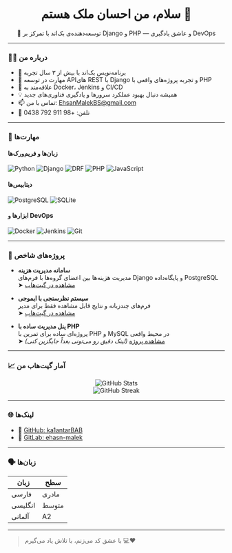 <h1 align="center">سلام، من احسان ملک هستم 👋</h1>
<p align="center">
🎯 توسعه‌دهنده‌ی بک‌اند با تمرکز بر Django و PHP — و عاشق یادگیری DevOps
</p>

---

### 👨‍💻 درباره من

- 🔧 برنامه‌نویس بک‌اند با بیش از ۳ سال تجربه  
- 🧠 مهارت در توسعه APIهای REST با Django و تجربه پروژه‌های واقعی با PHP  
- 🐳 علاقه‌مند به Docker، Jenkins و CI/CD  
- 💡 همیشه دنبال بهبود عملکرد سرورها و یادگیری فناوری‌های جدید  
- 📫 تماس با من: EhsanMalekBS@gmail.com  
- 📱 تلفن: +98 911 792 0438  

---

### 🚀 مهارت‌ها

#### زبان‌ها و فریم‌ورک‌ها  
![Python](https://img.shields.io/badge/Python-3670A0?style=for-the-badge&logo=python&logoColor=ffdd54)
![Django](https://img.shields.io/badge/Django-092E20?style=for-the-badge&logo=django&logoColor=white)
![DRF](https://img.shields.io/badge/Django%20REST-ff1709?style=for-the-badge&logo=django&logoColor=white)
![PHP](https://img.shields.io/badge/PHP-777BB4?style=for-the-badge&logo=php&logoColor=white)
![JavaScript](https://img.shields.io/badge/JavaScript-f7df1e?style=for-the-badge&logo=javascript&logoColor=black)

#### دیتابیس‌ها  
![PostgreSQL](https://img.shields.io/badge/PostgreSQL-316192?style=for-the-badge&logo=postgresql&logoColor=white)
![SQLite](https://img.shields.io/badge/SQLite-07405E?style=for-the-badge&logo=sqlite&logoColor=white)

#### ابزارها و DevOps  
![Docker](https://img.shields.io/badge/Docker-0db7ed?style=for-the-badge&logo=docker&logoColor=white)
![Jenkins](https://img.shields.io/badge/Jenkins-d24939?style=for-the-badge&logo=jenkins&logoColor=white)
![Git](https://img.shields.io/badge/Git-F05032?style=for-the-badge&logo=git&logoColor=white)

---

### 📌 پروژه‌های شاخص

- **سامانه مدیریت هزینه**  
  مدیریت هزینه‌ها بین اعضای گروه‌ها با فرم‌های Django و پایگاه‌داده PostgreSQL  
  ➤ [مشاهده در گیت‌هاب](https://github.com/ka1antarBAB)

- **سیستم نظرسنجی با ایموجی**  
  فرم‌های چندزبانه و نتایج قابل مشاهده فقط برای مدیر  
  ➤ [مشاهده در گیت‌هاب](https://github.com/ka1antarBAB)

- **پنل مدیریت ساده با PHP**  
  پروژه‌ای ساده برای تمرین با PHP و MySQL در محیط واقعی  
  ➤ [مشاهده پروژه](https://github.com/ka1antarBAB) *(لینک دقیق رو می‌تونی بعداً جایگزین کنی)*

---

### 📈 آمار گیت‌هاب من

<p align="center">
  <img src="https://github-readme-stats.vercel.app/api?username=ka1antarBAB&show_icons=true&theme=radical" alt="GitHub Stats" />
  <br>
  <img src="https://github-readme-streak-stats.herokuapp.com/?user=ka1antarBAB&theme=radical" alt="GitHub Streak" />
</p>

---

### 🌐 لینک‌ها

- 🔗 [GitHub: ka1antarBAB](https://github.com/ka1antarBAB)  
- 🦊 [GitLab: ehasn-malek](https://gitlab.com/ehasn-malek)

---

### 🗣 زبان‌ها

| زبان | سطح |
|------|------|
| فارسی | مادری |
| انگلیسی | متوسط |
| آلمانی | A2 |

---

> با عشق کد می‌زنم، با تلاش یاد می‌گیرم 💻❤️
